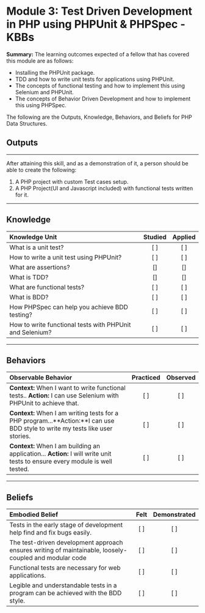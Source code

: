 # Module 3: Test Driven Development in PHP using PHPUnit &  PHPSpec - KBBs

**Summary:**
The learning outcomes expected of a fellow that has covered this module are as follows:
- Installing the PHPUnit package.
- TDD and how to write unit tests for applications using PHPUnit.
- The concepts of functional testing and how to implement this using Selenium and PHPUnit.
- The concepts of Behavior Driven Development and how to implement this using PHPSpec.

The following are the Outputs, Knowledge, Behaviors, and Beliefs for PHP Data Structures.

## **Outputs**
----------
After attaining this skill, and as a demonstration of it, a person should be able to create the following:

1. A PHP project with custom Test cases setup.
2. A PHP Project(UI and Javascript included) with functional tests written for it.


----------
## **Knowledge**


| Knowledge Unit   |      Studied      | Applied |
|:-------------|:------------------:|:--------:|
| What is a unit test?| [ ] | [ ] |
| How to write a unit test using PHPUnit? | [ ] | [ ] |
| What are assertions? | [] | [] |
| What is TDD? | [] | [] |
| What are functional tests?| [ ] | [ ] |
| What is BDD? | [ ] | [ ] |
| How PHPSpec can help you achieve BDD testing?| [ ] | [ ] |
| How to write functional tests with PHPUnit and Selenium?| [ ] | [ ] |


----------


## **Behaviors**

| Observable Behavior   |      Practiced      | Observed |
|:-------------|:------------------:|:--------:|
| **Context:**  When I want to write functional tests.. **Action:**  I can use Selenium with PHPUnit to achieve that.| [ ] | [ ]  |
| **Context:**  When I am writing tests for a PHP program...**Action:**I can use BDD style to write my tests like user stories.|   [ ]   |   [ ] |
| **Context:** When I am building an application... **Action:**  I will write unit tests to ensure every module is well tested. |   [ ]   |   [ ] |


----------


## **Beliefs**


| Embodied Belief   |      Felt      | Demonstrated |
|:-------------|:------------------:|:--------:|
| Tests in the early stage of development help find and fix bugs easily.| [ ] | [ ]  |
| The test-driven development approach ensures writing of maintainable, loosely-coupled and modular code |   [ ]   |   [ ] |
| Functional tests are necessary for web applications.|   [ ]   |   [ ] |
| Legible and understandable tests in a program can be achieved with the BDD style. |   [ ]   |   [ ] |

